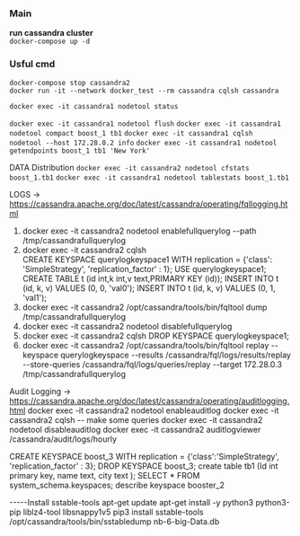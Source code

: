 ### Main
**run cassandra cluster**  
`docker-compose up -d`

### Usful cmd

`docker-compose stop cassandra2`  
`docker run -it --network docker_test --rm cassandra cqlsh cassandra` 


`docker exec -it cassandra1 nodetool status`  

`docker exec -it cassandra1 nodetool flush`
`docker exec -it cassandra1 nodetool compact boost_1 tb1`
`docker exec -it cassandra1 cqlsh`  
`nodetool --host 172.28.0.2 info`
`docker exec -it cassandra1 nodetool getendpoints boost_1 tb1 'New York'` 


 DATA Distribution
 `docker exec -it cassandra2 nodetool cfstats boost_1.tb1`
 `docker exec -it cassandra1 nodetool tablestats boost_1.tb1`
 
LOGS -> https://cassandra.apache.org/doc/latest/cassandra/operating/fqllogging.html
1. docker exec -it cassandra2 nodetool enablefullquerylog --path /tmp/cassandrafullquerylog
2. docker exec -it cassandra2 cqlsh    
    CREATE KEYSPACE querylogkeyspace1 WITH replication = {'class': 'SimpleStrategy', 'replication_factor' : 1};
    USE querylogkeyspace1;
    CREATE TABLE t (id int,k int,v text,PRIMARY KEY (id));
    INSERT INTO t (id, k, v) VALUES (0, 0, 'val0');
    INSERT INTO t (id, k, v) VALUES (0, 1, 'val1');
3. docker exec -it cassandra2 /opt/cassandra/tools/bin/fqltool dump /tmp/cassandrafullquerylog  
4. docker exec -it cassandra2 nodetool disablefullquerylog
5. docker exec -it cassandra2 cqlsh 
     DROP KEYSPACE querylogkeyspace1;
6. docker exec -it cassandra2 /opt/cassandra/tools/bin/fqltool replay --keyspace querylogkeyspace --results /cassandra/fql/logs/results/replay --store-queries /cassandra/fql/logs/queries/replay --target 172.28.0.3 /tmp/cassandrafullquerylog

Audit Logging -> https://cassandra.apache.org/doc/latest/cassandra/operating/auditlogging.html
docker exec -it cassandra2 nodetool enableauditlog 
docker exec -it cassandra2 cqlsh -- make some queries
docker exec -it cassandra2 nodetool disableauditlog
docker exec -it cassandra2 auditlogviewer /cassandra/audit/logs/hourly




CREATE KEYSPACE boost_3 WITH replication = {'class':'SimpleStrategy', 'replication_factor' : 3};
DROP KEYSPACE boost_3;
create table tb1 (Id int primary key, name text,  city text ); 
SELECT * FROM system_schema.keyspaces;
describe keyspace booster_2



-----Install sstable-tools
apt-get update
apt-get install -y python3 python3-pip liblz4-tool libsnappy1v5
pip3 install sstable-tools
 /opt/cassandra/tools/bin/sstabledump nb-6-big-Data.db
